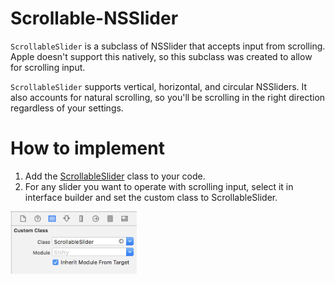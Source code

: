 # Scrollable-NSSlider
`ScrollableSlider` is a subclass of NSSlider that accepts input from scrolling. Apple doesn't support this natively, so this subclass was created to allow for scrolling input.

`ScrollableSlider` supports vertical, horizontal, and circular NSSliders. It also accounts for natural scrolling, so you'll be scrolling in the right direction regardless of your settings.

# How to implement
1. Add the [ScrollableSlider](ScrollableSlider.swift) class to your code.
1. For any slider you want to operate with scrolling input, select it in interface builder and set the custom class to ScrollableSlider.

<img src="screenshots/custom-class.png" width=40% >
